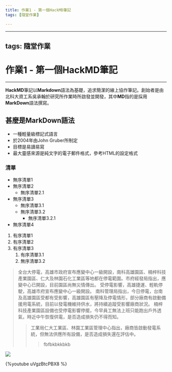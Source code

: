 ```yaml
---
title: 作業1 - 第一個HackMD筆記
tags: [隨堂作業]

---
```


---
tags: 隨堂作業
---


# 作業1 - 第一個HackMD筆記

---
**HackMD**筆記以**Markdown**語法為基礎，追求簡潔的線上協作筆記。創始者是由北科大資工系吳承翰於研究所作業時所啟發並開發，其中**MD**指的是採用**MarkDown**語法撰寫。

## 甚麼是MarkDown語法
- 一種輕量級標記式語言
- 於2004年由John Gruber所制定
- 目標是易讀易寫
- 最大靈感來源是純文字的電子郵件格式，參考HTML的設定格式

### 清單

- 無序清單1
- 無序清單2
  - 無序清單2.1
- 無序清單3
  - 無序清單3.1
  - 無序清單3.2
     - 無序清單3.2.1
- 無序清單4

1. 有序清單1
2. 有序清單2
3. 有序清單3
   1. 有序清單3.1
   2. 無序清單3.2

>全台大停電，高雄市政府宣布應變中心一級開設，南科高雄園區、楠梓科技產業園區、仁大及林園石化工業區等地都在停電範圍。市府經發局指出，應變中心已開設，目前園區尚無災情傳出。
受停電影響，高雄捷運、輕軌停駛，高雄市府宣布應變中心一級開設。
南科管理局指出，今日停電，台南及高雄園區受都有受影響，高雄園區有壓降及停電情形，部分廠商有啟動備援用電系統，目前以發電機維持供水，將持續追蹤受影響廠商狀況。
楠梓科技產業園區設備也受停電影響停擺，今早員工無法上班只能跑出戶外透氣，時近中午恢復供電，是否造成損失仍不得而知。
>>工業局仁大工業區、林園工業區管理中心指出，廠商皆啟動發電系統，但無法供應所有設備，是否造成損失還在評估中。
>>> fbfbkbkkbkb

![](https://i.imgur.com/GmCYQmB.png)

{%youtube uVgzBtcPBX8 %}